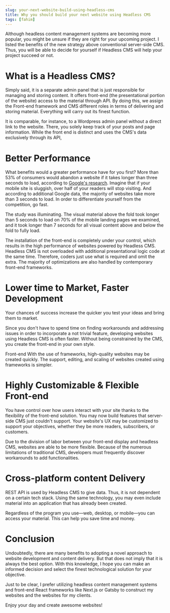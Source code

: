 ```yaml
---
slug: your-next-website-build-using-headless-cms
title: Why you should build your next website using Headless CMS
tags: [fahim]
---
```


Although headless content management systems are becoming more popular, 
you might be unsure if they are right for your upcoming project. I listed the benefits 
of the new strategy above conventional server-side CMS. Thus, you will be able to decide 
for yourself if Headless CMS will help your project succeed or not.

<!-- truncate -->

# What is a Headless CMS?

Simply said, it is a separate admin panel that is just responsible for managing and storing content. 
It offers front-end (the presentational portion of the website) access to the material through API. 
By doing this, we assign the Front-end framework and CMS different roles in terms of delivering and 
storing material. Everything will carry out its finest function.


It is comparable, for instance, to a Wordpress admin panel without a direct link to the website. 
There, you solely keep track of your posts and page information. While the front end is distinct 
and uses the CMS's data exclusively through its API,

# Better Performance

What benefits would a greater performance have for you first? More than 53% of consumers would 
abandon a website if it takes longer than three seconds to load, according to [Google's research](https://www.thinkwithgoogle.com/marketing-resources/data-measurement/mobile-page-speed-new-industry-benchmarks/). 
Imagine that if your mobile site is sluggish, over half of your readers will stop visiting. 
And according to additional Google data, the majority of websites take more than 3 seconds to load. 
In order to differentiate yourself from the competition, go fast.

The study was illuminating. The visual material above the fold took longer than 5 seconds to load on 70% of the mobile landing pages we examined, and it took longer than 7 seconds for all visual content above and below the fold to fully load.

The installation of the front-end is completely under your control, 
which results in the high performance of websites powered by Headless CMS. 
Headless CMS is not overloaded with additional presentational logic code at the same time. 
Therefore, coders just use what is required and omit the extra. The majority of optimizations 
are also handled by contemporary front-end frameworks.

# Lower time to Market, Faster Development

Your chances of success increase the quicker you test your ideas and bring them to market.

Since you don't have to spend time on finding workarounds and addressing issues in order to incorporate a not trivial feature, 
developing websites using Headless CMS is often faster. Without being constrained by the CMS, 
you create the front-end in your own style.

Front-end With the use of frameworks, high-quality websites may be created quickly. The support, 
editing, and scaling of websites created using frameworks is simpler.

# Highly Customizable & Flexible Front-end

You have control over how users interact with your site thanks to the flexibility of the front-end 
solution. You may now build features that server-side CMS just couldn't support. Your website's 
UX may be customized to support your objectives, whether they be more readers, subscribers, or 
customers.

Due to the division of labor between your front-end display and headless CMS, websites are able to 
be more flexible. Because of the numerous limitations of traditional CMS, developers must frequently 
discover workarounds to add functionalities.

# Cross-platform content Delivery

REST API is used by Headless CMS to give data. Thus, it is not dependent on a certain tech stack. 
Using the same technology, you may even include material into an application that has already 
been created.

Regardless of the program you use—web, desktop, or mobile—you can access your material. 
This can help you save time and money.

# Conclusion

Undoubtedly, there are many benefits to adopting a novel approach to website development and content 
delivery. But that does not imply that it is always the best option. With this knowledge, 
I hope you can make an informed decision and select the finest technological solution for your 
objective.

Just to be clear, I prefer utilizing headless content management systems and front-end React 
frameworks like Next.js or Gatsby to construct my websites and the websites for my clients.

Enjoy your day and create awesome websites!
